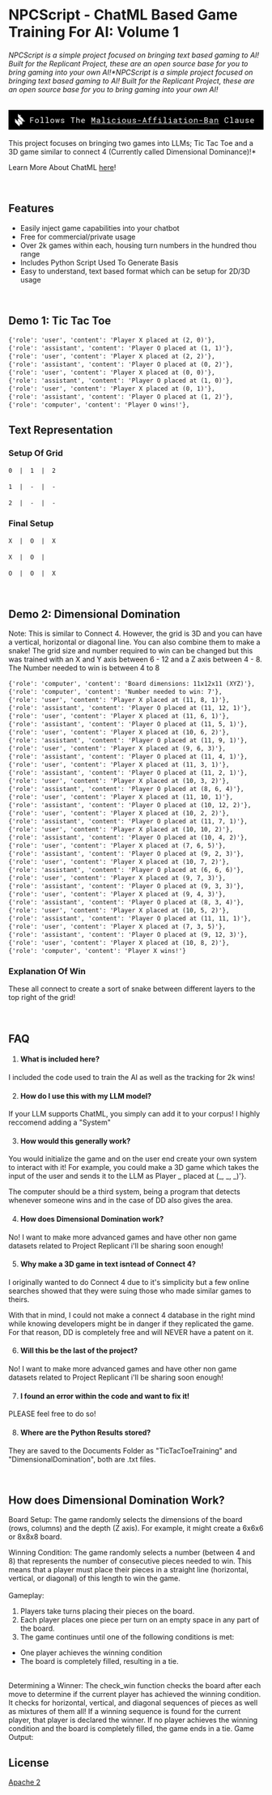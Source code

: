 
# NPCScript - ChatML Based Game Training For AI: Volume 1

###### NPCScript is a simple project focused on bringing text based gaming to AI! Built for the Replicant Project, these are an open source base for you to bring gaming into your own AI!*NPCScript is a simple project focused on bringing text based gaming to AI! Built for the Replicant Project, these are an open source base for you to bring gaming into your own AI!



[![Clause1](https://github.com/Walker-Industries-RnD/Malicious-Affiliation-Ban/blob/main/WIBan.png?raw=true)](https://github.com/Walker-Industries-RnD/Malicious-Affiliation-Ban/blob/main/README.md)


This project focuses on bringing two games into LLMs; Tic Tac Toe and a 3D game similar to connect 4 (Currently called Dimensional Dominance)!*

Learn More About ChatML [here](https://huggingface.co/docs/transformers/main/en/chat_templating#what-are-generation-prompts)!

<br />

## Features

- Easily inject game capabilities into your chatbot
- Free for commercial/private usage
- Over 2k games within each, housing turn numbers in the hundred thou range
- Includes Python Script Used To Generate Basis
- Easy to understand, text based format which can be setup for 2D/3D usage
<br />

## Demo 1: Tic Tac Toe



    {'role': 'user', 'content': 'Player X placed at (2, 0)'},
    {'role': 'assistant', 'content': 'Player O placed at (1, 1)'},
    {'role': 'user', 'content': 'Player X placed at (2, 2)'},
    {'role': 'assistant', 'content': 'Player O placed at (0, 2)'},
    {'role': 'user', 'content': 'Player X placed at (0, 0)'},
    {'role': 'assistant', 'content': 'Player O placed at (1, 0)'},
    {'role': 'user', 'content': 'Player X placed at (0, 1)'},
    {'role': 'assistant', 'content': 'Player O placed at (1, 2)'},
    {'role': 'computer', 'content': 'Player O wins!'},

## Text Representation

### Setup Of Grid          

```
0  |  1  |  2         

1  |  -  |  -           

2  |  -  |  -           

```

### Final Setup

```
X  |  O  |  X 

X  |  O  |   

O  |  O  |  X 
```

<br />

## Demo 2: Dimensional Domination

Note: This is similar to Connect 4. However, the grid is 3D and you can have a vertical, horizontal or diagonal line. You can also combine them to make a snake! The grid size and number required to win can be changed but this was trained with an X and Y axis between 6 - 12 and a Z axis between 4 - 8. The Number needed to win is between 4 to 8


    {'role': 'computer', 'content': 'Board dimensions: 11x12x11 (XYZ)'},
    {'role': 'computer', 'content': 'Number needed to win: 7'},
    {'role': 'user', 'content': 'Player X placed at (11, 8, 1)'},
    {'role': 'assistant', 'content': 'Player O placed at (11, 12, 1)'},
    {'role': 'user', 'content': 'Player X placed at (11, 6, 1)'},
    {'role': 'assistant', 'content': 'Player O placed at (11, 5, 1)'},
    {'role': 'user', 'content': 'Player X placed at (10, 6, 2)'},
    {'role': 'assistant', 'content': 'Player O placed at (11, 9, 1)'},
    {'role': 'user', 'content': 'Player X placed at (9, 6, 3)'},
    {'role': 'assistant', 'content': 'Player O placed at (11, 4, 1)'},
    {'role': 'user', 'content': 'Player X placed at (11, 3, 1)'},
    {'role': 'assistant', 'content': 'Player O placed at (11, 2, 1)'},
    {'role': 'user', 'content': 'Player X placed at (10, 3, 2)'},
    {'role': 'assistant', 'content': 'Player O placed at (8, 6, 4)'},
    {'role': 'user', 'content': 'Player X placed at (11, 10, 1)'},
    {'role': 'assistant', 'content': 'Player O placed at (10, 12, 2)'},
    {'role': 'user', 'content': 'Player X placed at (10, 2, 2)'},
    {'role': 'assistant', 'content': 'Player O placed at (11, 7, 1)'},
    {'role': 'user', 'content': 'Player X placed at (10, 10, 2)'},
    {'role': 'assistant', 'content': 'Player O placed at (10, 4, 2)'},
    {'role': 'user', 'content': 'Player X placed at (7, 6, 5)'},
    {'role': 'assistant', 'content': 'Player O placed at (9, 2, 3)'},
    {'role': 'user', 'content': 'Player X placed at (10, 7, 2)'},
    {'role': 'assistant', 'content': 'Player O placed at (6, 6, 6)'},
    {'role': 'user', 'content': 'Player X placed at (9, 7, 3)'},
    {'role': 'assistant', 'content': 'Player O placed at (9, 3, 3)'},
    {'role': 'user', 'content': 'Player X placed at (9, 4, 3)'},
    {'role': 'assistant', 'content': 'Player O placed at (8, 3, 4)'},
    {'role': 'user', 'content': 'Player X placed at (10, 5, 2)'},
    {'role': 'assistant', 'content': 'Player O placed at (11, 11, 1)'},
    {'role': 'user', 'content': 'Player X placed at (7, 3, 5)'},
    {'role': 'assistant', 'content': 'Player O placed at (9, 12, 3)'},
    {'role': 'user', 'content': 'Player X placed at (10, 8, 2)'},
    {'role': 'computer', 'content': 'Player X wins!'}

### Explanation Of Win

These all connect to create a sort of snake between different layers to the top right of the grid!

<br />



## FAQ


1. #### What is included here?

I included the code used to train the AI as well as the tracking for 2k wins!

2. #### How do I use this with my LLM model?

If your LLM supports ChatML, you simply can add it to your corpus! I highly reccomend adding a "System"

3. #### How would this generally work?

You would initialize the game and on the user end create your own system to interact with it! For example, you could make a 3D game which takes the input of the user and sends it to the LLM as Player _ placed at (_, _, _)'}.

The computer should be a third system, being a program that detects whenever someone wins and in the case of DD also gives the area.

4. #### How does Dimensional Domination work?


No! I want to make more advanced games and have other non game datasets related to Project Replicant i'll be sharing soon enough!

5. #### Why make a 3D game in text isntead of Connect 4?

I originally wanted to do Connect 4 due to it's simplicity but a few online searches showed that they were suing those who made similar games to theirs.

With that in mind, I could not make a connect 4 database in the right mind while knowing developers might be in danger if they replicated the game. For that reason, DD is completely free and will NEVER have a patent on it.

6. #### Will this be the last of the project?

No! I want to make more advanced games and have other non game datasets related to Project Replicant i'll be sharing soon enough!

7. #### I found an error within the code and want to fix it!
PLEASE feel free to do so!

8. #### Where are the Python Results stored?
They are saved to the Documents Folder as "TicTacToeTraining" and "DimensionalDomination", both are .txt files.

<br />

## How does Dimensional Domination Work?

Board Setup: The game randomly selects the dimensions of the board (rows, columns) and the depth (Z axis). For example, it might create a 6x6x6 or 8x8x8 board.

Winning Condition: The game randomly selects a number (between 4 and 8) that represents the number of consecutive pieces needed to win. This means that a player must place their pieces in a straight line (horizontal, vertical, or diagonal) of this length to win the game.
<br />
<br />
Gameplay:
1. Players take turns placing their pieces on the board. 
2. Each player places one piece per turn on an empty space in any part of the board.
3. The game continues until one of the following conditions is met:
- One player achieves the winning condition
- The board is completely filled, resulting in a tie.
<br />
Determining a Winner:
The check_win function checks the board after each move to determine if the current player has achieved the winning condition. It checks for horizontal, vertical, and diagonal sequences of pieces as well as mixtures of them all!
If a winning sequence is found for the current player, that player is declared the winner.
If no player achieves the winning condition and the board is completely filled, the game ends in a tie.
Game Output:


## License

[Apache 2](https://www.apache.org/licenses/LICENSE-2.0)


